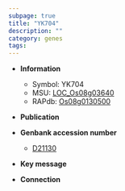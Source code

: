 ```yaml
---
subpage: true
title: "YK704"
description: ""
category: genes
tags: 
---
```


* **Information**  
    + Symbol: YK704  
    + MSU: [LOC_Os08g03640](http://rice.plantbiology.msu.edu/cgi-bin/ORF_infopage.cgi?orf=LOC_Os08g03640)  
    + RAPdb: [Os08g0130500](http://rapdb.dna.affrc.go.jp/viewer/gbrowse_details/irgsp1?name=Os08g0130500)  

* **Publication**  

* **Genbank accession number**  
    + [D21130](http://www.ncbi.nlm.nih.gov/nuccore/D21130)

* **Key message**  

* **Connection**  



